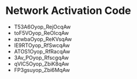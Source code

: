 # Network Activation Code
* T53A6Oyop_RejOcqAw
* toF5VOyop_ReOIcqAw
* azwbaOyop_ReKVsqAw
* lE9RTOyop_RfSwcqAw
* ATOS1Oyop_RfRacqAw
* 3Av_POyop_RfscgqAw
* qVlC5Oyop_ZbiK8qAw
* FP3gsuyop_Zbi6MqAw